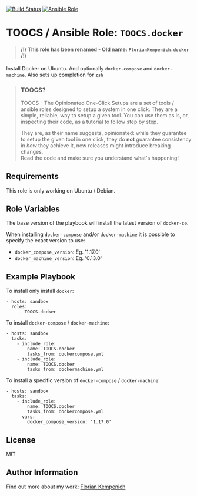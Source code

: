 [![Build Status](https://travis-ci.org/TOOCS/docker.svg?branch=master)](https://travis-ci.org/TOOCS/docker) [![Ansible Role](https://img.shields.io/ansible/role/36155.svg)](https://galaxy.ansible.com/TOOCS/docker)

# TOOCS / Ansible Role: `TOOCS.docker`
> #### /!\ This role has been renamed - Old name: `FlorianKempenich.docker` /!\

Install Docker on Ubuntu. And optionally `docker-compose` and `docker-machine`.
Also sets up completion for `zsh`

> ### TOOCS?
> TOOCS - The Opinionated One-Click Setups are a set of tools / ansible roles designed to setup a system in one click. They are a simple, reliable, way to setup a given tool. You can use them as is, or, inspecting their code, as a tutorial to follow step by step.
> 
> They are, as their name suggests, opinionated: while they guarantee to setup the given tool in one click, they do **not** guarantee consistency in _how_ they achieve it, new releases might introduce breaking changes.  
> Read the code and make sure you understand what's happening!

## Requirements
This role is only working on Ubuntu / Debian.

## Role Variables
The base version of the playbook will install the latest version of `docker-ce`. 

When installing `docker-compose` and/or `docker-machine` it is possible to specify the exact version to use:

* `docker_compose_version`: Eg. '1.17.0'
* `docker_machine_version`: Eg. '0.13.0'

## Example Playbook
To install only install `docker`:

    - hosts: sandbox
      roles:
         - TOOCS.docker

To install `docker-compose` / `docker-machine`:

    - hosts: sandbox
      tasks:
        - include_role:
            name: TOOCS.docker
            tasks_from: dockercompose.yml
        - include_role:
            name: TOOCS.docker
            tasks_from: dockermachine.yml

To install a specific version of `docker-compose` / `docker-machine`:

    - hosts: sandbox
      tasks:
        - include_role:
            name: TOOCS.docker
            tasks_from: dockercompose.yml
          vars:
            docker_compose_version: '1.17.0'


## License
MIT

## Author Information
Find out more about my work: [Florian Kempenich](https://floriankempenich.com)
